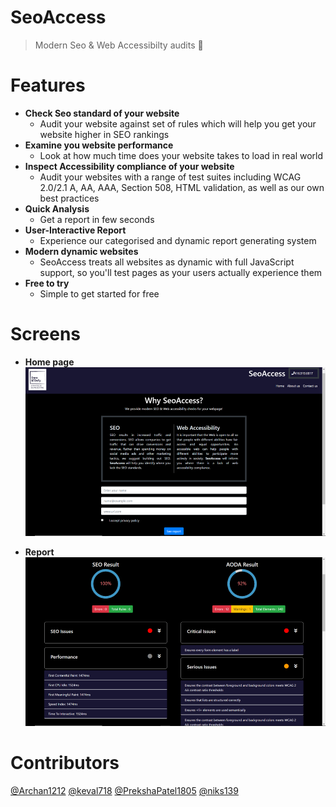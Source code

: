 SeoAccess
==========
> Modern Seo & Web Accessibilty audits :muscle:

Features
===========
- **Check Seo standard of your website**
    - Audit your website against set of rules which will help you get your website higher in SEO rankings
- **Examine you website performance**
    - Look at how much time does your website takes to load in real world
- **Inspect Accessibility compliance of your website**
    - Audit your websites with a range of test suites including WCAG 2.0/2.1 A, AA, AAA, Section 508, HTML validation, as well as our own best practices
- **Quick Analysis**
    - Get a report in few seconds
- **User-Interactive Report**
    - Experience our categorised and dynamic report generating system
- **Modern dynamic websites**
    - SeoAccess treats all websites as dynamic with full JavaScript support, so you'll test pages as your users actually experience them
- **Free to try**
    - Simple to get started for free

Screens
==========
- **Home page**
![Image 1](https://github.com/archanshahh/CapstoneProject/blob/master/screenshots/Homepage.png) 

- **Report**
![Image 2](https://github.com/archanshahh/CapstoneProject/blob/master/screenshots/Report-page.png)

Contributors
=========
[@Archan1212]( https://github.com/Archan1212 )
[@keval718]( https://github.com/keval718 )
[@PrekshaPatel1805]( https://github.com/PrekshaPatel1805 )
[@niks139]( https://github.com/niks139 )
